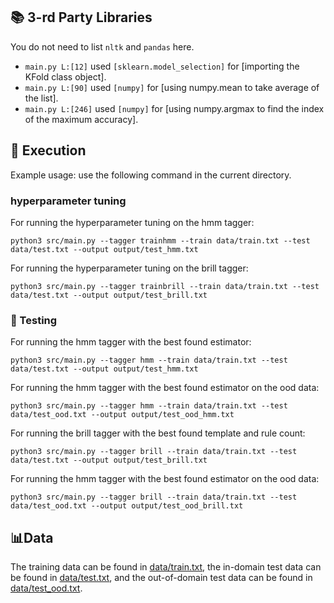 ## 📚 3-rd Party Libraries
You do not need to list `nltk` and `pandas` here.

* `main.py L:[12]` used `[sklearn.model_selection]` for [importing the KFold class object].
* `main.py L:[90]` used `[numpy]` for [using numpy.mean to take average of the list].
* `main.py L:[246]` used `[numpy]` for [using numpy.argmax to find the index of the maximum accuracy].

## 🏃 Execution
Example usage: use the following command in the current directory.

### hyperparameter tuning
For running the hyperparameter tuning on the hmm tagger:

`python3 src/main.py --tagger trainhmm --train data/train.txt --test data/test.txt --output output/test_hmm.txt`

For running the hyperparameter tuning on the brill tagger:

`python3 src/main.py --tagger trainbrill --train data/train.txt --test data/test.txt --output output/test_brill.txt`

### 🧪 Testing

For running the hmm tagger with the best found estimator:

`python3 src/main.py --tagger hmm --train data/train.txt --test data/test.txt --output output/test_hmm.txt`

For running the hmm tagger with the best found estimator on the ood data:

`python3 src/main.py --tagger hmm --train data/train.txt --test data/test_ood.txt --output output/test_ood_hmm.txt`

For running the brill tagger with the best found template and rule count:

`python3 src/main.py --tagger brill --train data/train.txt --test data/test.txt --output output/test_brill.txt`

For running the hmm tagger with the best found estimator on the ood data:

`python3 src/main.py --tagger brill --train data/train.txt --test data/test_ood.txt --output output/test_ood_brill.txt`



## 📊Data

The training data can be found in [data/train.txt](data/train.txt), the in-domain test data can be found in [data/test.txt](data/test.txt), and the out-of-domain test data can be found in [data/test_ood.txt](data/test_ood.txt).

